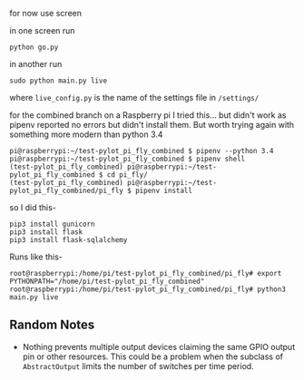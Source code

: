
for now use screen

in one screen run
```shell
python go.py
```

in another run
```shell
sudo python main.py live
```

where `live_config.py` is the name of the settings file in `/settings/`

for the combined branch on a Raspberry pi I tried this... but didn't work as pipenv reported no errors but didn't install them. But worth trying again with something more modern than python 3.4
```shell
pi@raspberrypi:~/test-pylot_pi_fly_combined $ pipenv --python 3.4
pi@raspberrypi:~/test-pylot_pi_fly_combined $ pipenv shell
(test-pylot_pi_fly_combined) pi@raspberrypi:~/test-pylot_pi_fly_combined $ cd pi_fly/
(test-pylot_pi_fly_combined) pi@raspberrypi:~/test-pylot_pi_fly_combined/pi_fly $ pipenv install
```

so I did this-
```shell
pip3 install gunicorn
pip3 install flask
pip3 install flask-sqlalchemy
```

Runs like this-
```shell
root@raspberrypi:/home/pi/test-pylot_pi_fly_combined/pi_fly# export PYTHONPATH="/home/pi/test-pylot_pi_fly_combined"
root@raspberrypi:/home/pi/test-pylot_pi_fly_combined/pi_fly# python3 main.py live
```

## Random Notes

* Nothing prevents multiple output devices claiming the same GPIO output pin or other resources. This could be a problem when the subclass of `AbstractOutput` limits the number of switches per time period.
